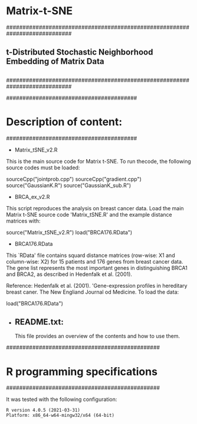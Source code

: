 # Matrix-t-SNE

############################################################################
##
##   t-Distributed Stochastic Neighborhood Embedding of Matrix Data
##
############################################################################

########################################
# Description of content:
########################################

* Matrix_tSNE_v2.R

This is the main source code for Matrix t-SNE.
To run thecode, the following source codes must be loaded:

  sourceCpp("jointprob.cpp")
  sourceCpp("gradient.cpp")
  source("GaussianK.R")
  source("GaussianK_sub.R")

  
* BRCA_ex_v2.R

This script reproduces the analysis on breast cancer data.
Load the main Matrix t-SNE source code 'Matrix_tSNE.R' and the example distance matrices with:
    
  source("Matrix_tSNE_v2.R")
  load("BRCA176.RData")


* BRCA176.RData

This `RData' file contains squard distance matrices (row-wise: X1 and column-wise: X2) for 15 patients and 176 genes from breast cancer data. The gene list represents the most important genes in distinguishing BRCA1 and BRCA2, as described in Hedenfalk et al. (2001).

Reference: Hedenfalk et al. (2001). 'Gene-expression profiles in hereditary breast caner. The New Engliand Journal od Medicine.
To load the data:

  load("BRCA176.RData")


* README.txt:
  -----------

  This file provides an overview of the contents and how to use them.
  
###############################################
# R programming specifications
###############################################

It was tested with the following configuration:

    R version 4.0.5 (2021-03-31)
    Platform: x86_64-w64-mingw32/x64 (64-bit)
